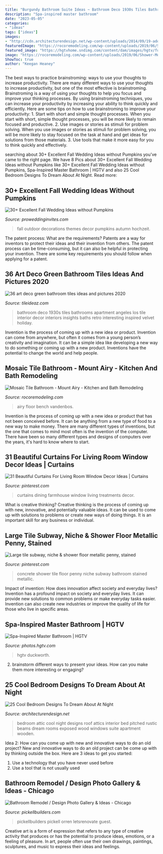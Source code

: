 ```yaml
---
title: "Burgundy Bathroom Suite Ideas ~ Bathroom Deco 1930s Tiles Bathrooms Apartment Angeles Los Tile Interior Decor Interiors Insights Baths Retro Interesting Inspired Velvet Holiday"
description: "Spa-inspired master bathroom"
date: "2023-05-05"
categories:
- "ideas"
tags: ["ideas"]
images:
- "http://cdn.architecturendesign.net/wp-content/uploads/2014/09/19-adorable-attic-bedroom1.jpg"
featuredImage: "https://rocoremodeling.com/wp-content/uploads/2019/06/Shower-Mosaic-Tile.jpg"
featured_image: "https://hgtvhome.sndimg.com/content/dam/images/hgtv/fullset/2017/2/6/0/Kate-Duckworth_Camden-Kitchen_5.jpg.rend.hgtvcom.966.1449.suffix/1486407127562.jpeg"
image: "https://rocoremodeling.com/wp-content/uploads/2019/06/Shower-Mosaic-Tile.jpg"
ShowToc: true
author: "Keegan Heaney"
---
```



The best ways to practice brainstroming: ways to use your thoughts to increase productivity.
There are many different ways to use your thoughts to increase productivity, but one of the most effective is brainstroming. Brainstroming is a way of using your thoughts to help you focus and improve your thinking processes. By using brainstroming techniques, you can increase your productivity by increasing your ability to think quickly and efficiently. Here are some tips on how to use brainstroming to improve your productivity: 1. Start with short and simple thought processes. When you start with short, simple thought processes, you will be more likely to remain focused and productive. 2. Use images or stories as stimuli for problem solving. When you use images or stories as stimuli for problem solving, you will be more likely to stay focused on the task at hand and get ideas for solutions from those materials. 3. Use tools that make it more easy for you to think quickly and effectively.

	

		
searching about 30+ Excellent Fall Wedding Ideas without Pumpkins you've came to the right page. We have 8 Pics about 30+ Excellent Fall Wedding Ideas without Pumpkins like 30+ Excellent Fall Wedding Ideas without Pumpkins, Spa-Inspired Master Bathroom | HGTV and also 25 Cool Bedroom Designs To Dream About At Night. Read more:
		
    
## 30+ Excellent Fall Wedding Ideas Without Pumpkins

<img loading=lazy src="https://www.proweddinginvites.com/blog/wp-content/uploads/2019/12/1-60.jpg" onerror="this.onerror=null;this.src='https://tse4.mm.bing.net/th?id=OIP.tdywnpC96EQEWYEKEWImPgHaMW&amp;pid=15.1';" alt="30+ Excellent Fall Wedding Ideas without Pumpkins">

_Source: proweddinginvites.com_

>fall outdoor decorations themes decor pumpkins autumn hochzeit. 

	

The patent process: What are the requirements?
Patents are a way for inventors to protect their ideas and their invention from others. The patent process can be time-consuming, but it can also be helpful in protecting your invention. There are some key requirements you should follow when applying for a patent.

    
## 36 Art Deco Green Bathroom Tiles Ideas And Pictures 2020

<img loading=lazy src="https://www.tileideaz.com/wp-content/uploads/2015/03/art_deco_green_bathroom_tiles_5.jpg" onerror="this.onerror=null;this.src='https://tse1.mm.bing.net/th?id=OIP.ilhTqCohA5NRHCFnIwLiqAHaLK&amp;pid=15.1';" alt="36 art deco green bathroom tiles ideas and pictures 2020">

_Source: tileideaz.com_

>bathroom deco 1930s tiles bathrooms apartment angeles los tile interior decor interiors insights baths retro interesting inspired velvet holiday. 

	

Invention is the process of coming up with a new idea or product. Invention can come from anywhere, but often it comes from a young person’s creativity and imagination. It can be a simple idea like developing a new way to do something or coming up with a new product. Inventions have the potential to change the world and help people.

    
## Mosaic Tile Bathroom - Mount Airy - Kitchen And Bath Remodeling

<img loading=lazy src="https://rocoremodeling.com/wp-content/uploads/2019/06/Shower-Mosaic-Tile.jpg" onerror="this.onerror=null;this.src='https://tse1.mm.bing.net/th?id=OIP.KN31odFE802-ilk3EsOlRQHaMv&amp;pid=15.1';" alt="Mosaic Tile Bathroom - Mount Airy - Kitchen and Bath Remodeling">

_Source: rocoremodeling.com_

>airy floor bench vandenbos. 

	

Invention is the process of coming up with a new idea or product that has not been conceived before. It can be anything from a new type of food to a new way to make money. There are many different types of inventions, but the one that comes to mind most often is the invention of the computer. There have been so many different types and designs of computers over the years, it's hard to know where to start.

    
## 31 Beautiful Curtains For Living Room Window Decor Ideas | Curtains

<img loading=lazy src="https://i.pinimg.com/736x/d1/6b/df/d16bdf99f076f95cd6048ac0d2fd684d.jpg" onerror="this.onerror=null;this.src='https://tse2.mm.bing.net/th?id=OIP.-hX7k65GoE4a7sTYHqE8fgHaLH&amp;pid=15.1';" alt="31 Beautiful Curtains For Living Room Window Decor Ideas | Curtains">

_Source: pinterest.com_

>curtains dining farmhouse window living treatments decor. 

	

What is creative thinking?
Creative thinking is the process of coming up with new, innovative, and potentially valuable ideas. It can be used to come up with solutions to problems or create new ways of doing things. It is an important skill for any business or individual.

    
## Large Tile Subway, Niche &amp; Shower Floor Metallic Penny, Stained

<img loading=lazy src="https://i.pinimg.com/736x/36/fe/ec/36feec235073ce48a492d335b464495e.jpg" onerror="this.onerror=null;this.src='https://tse4.mm.bing.net/th?id=OIP.ww0oMju7_6gEpsh1sR_q3QHaJ3&amp;pid=15.1';" alt="Large tile subway, niche &amp; shower floor metallic penny, stained">

_Source: pinterest.com_

>concrete shower tile floor penny niche subway bathroom stained metallic. 

	

Impact of invention: How does innovation affect society and everyday lives?
Invention has a profound impact on society and everyday lives. It can provide new solutions to common problems or make everyday tasks easier. Invention can also create new industries or improve the quality of life for those who live in specific areas.

    
## Spa-Inspired Master Bathroom | HGTV

<img loading=lazy src="https://hgtvhome.sndimg.com/content/dam/images/hgtv/fullset/2017/2/6/0/Kate-Duckworth_Camden-Kitchen_5.jpg.rend.hgtvcom.966.1449.suffix/1486407127562.jpeg" onerror="this.onerror=null;this.src='https://tse3.mm.bing.net/th?id=OIP.7OirTMZ4rtDlV9mA9yIh6AHaLH&amp;pid=15.1';" alt="Spa-Inspired Master Bathroom | HGTV">

_Source: photos.hgtv.com_

>hgtv duckworth. 

	

2. brainstorm different ways to present your ideas. How can you make them more interesting or engaging?

    
## 25 Cool Bedroom Designs To Dream About At Night

<img loading=lazy src="http://cdn.architecturendesign.net/wp-content/uploads/2014/09/19-adorable-attic-bedroom1.jpg" onerror="this.onerror=null;this.src='https://tse4.mm.bing.net/th?id=OIP.WDqvxhzi9pQx68zD18mMJQHaF8&amp;pid=15.1';" alt="25 Cool Bedroom Designs To Dream About At Night">

_Source: architecturendesign.net_

>bedroom attic cool night designs roof attics interior bed pitched rustic beams dream rooms exposed wood windows suite apartment wooden. 

	

Idea 2: How can you come up with new and innovative ways to do an old project?
New and innovative ways to do an old project can be come up with by thinking outside the box. Here are 3 ideas to get you started: 
1. Use a technology that you have never used before 
2. Use a tool that is not usually used 

    
## Bathroom Remodel / Design Photo Gallery &amp; Ideas - Chicago

<img loading=lazy src="https://www.pickellbuilders.com/wp-content/uploads/2020/04/blue-vanity-mosaic-tile-wall.jpg" onerror="this.onerror=null;this.src='https://tse4.mm.bing.net/th?id=OIP.FMDe1AqTHDFPdf3fRPf6qgHaKX&amp;pid=15.1';" alt="Bathroom Remodel / Design Photo Gallery &amp; Ideas - Chicago">

_Source: pickellbuilders.com_

>pickellbuilders pickell orren letsrenovate guest. 

	

Creative art is a form of expression that refers to any type of creative activity that produces or has the potential to produce ideas, emotions, or a feeling of pleasure. In art, people often use their own drawings, paintings, sculptures, and music to express their ideas and feelings.

